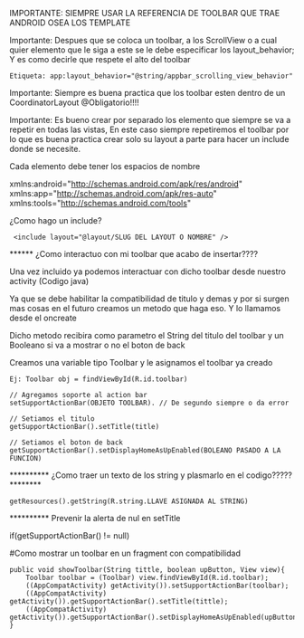 IMPORTANTE: SIEMPRE USAR LA REFERENCIA DE TOOLBAR QUE TRAE ANDROID OSEA LOS TEMPLATE


Importante: Despues que se coloca un toolbar, a los ScrollView o a cual quier elemento
que le siga a este se le debe especificar los layout_behavior; Y es como decirle que respete el alto del toolbar

	Etiqueta: app:layout_behavior="@string/appbar_scrolling_view_behavior"

Importante: Siempre es buena practica que los toolbar esten dentro de un CoordinatorLayout @Obligatorio!!!!


Importante: Es bueno crear por separado los elemento que siempre se va a repetir en todas las vistas,
En este caso siempre repetiremos el toolbar por lo que es buena practica crear solo su layout a parte
para hacer un include donde se necesite.

Cada elemento debe tener los espacios de nombre

xmlns:android="http://schemas.android.com/apk/res/android"
xmlns:app="http://schemas.android.com/apk/res-auto"
xmlns:tools="http://schemas.android.com/tools"

¿Como hago un include?

```
 <include layout="@layout/SLUG DEL LAYOUT O NOMBRE" />
```

****** ¿Como interactuo con mi toolbar que acabo de insertar????

Una vez incluido ya podemos interactuar con dicho toolbar desde nuestro activity (Codigo java)

Ya que se debe habilitar la compatibilidad de titulo y demas y por si surgen mas cosas
en el futuro creamos un metodo que haga eso. Y lo llamamos desde el oncreate


Dicho metodo recibira como parametro el String del titulo del toolbar y un Booleano si va a mostrar o no el
boton de back

Creamos una variable tipo Toolbar y le asignamos el toolbar ya creado

	Ej: Toolbar obj = findViewById(R.id.toolbar)

	// Agregamos soporte al action bar
	setSupportActionBar(OBJETO TOOLBAR). // De segundo siempre o da error

	// Setiamos el titulo
	getSupportActionBar().setTitle(title)

	// Setiamos el boton de back
	getSupportActionBar().setDisplayHomeAsUpEnabled(BOLEANO PASADO A LA FUNCION)



********** ¿Como traer un texto de los string y plasmarlo en el codigo????? ********


	getResources().getString(R.string.LLAVE ASIGNADA AL STRING)


********** Prevenir la alerta de nul en setTitle

if(getSupportActionBar() != null)


#Como mostrar un toolbar en un fragment con compatibilidad

```
public void showToolbar(String tittle, boolean upButton, View view){
    Toolbar toolbar = (Toolbar) view.findViewById(R.id.toolbar);
    ((AppCompatActivity) getActivity()).setSupportActionBar(toolbar);
    ((AppCompatActivity) getActivity()).getSupportActionBar().setTitle(tittle);
    ((AppCompatActivity) getActivity()).getSupportActionBar().setDisplayHomeAsUpEnabled(upButton);
}
```